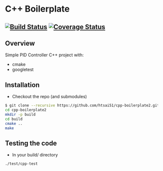 # C++ Boilerplate
[![Build Status](https://travis-ci.org/htsai51/cpp-boilerplate2.svg?branch=master)](https://travis-ci.org/htsai51/cpp-boilerplate2)
[![Coverage Status](https://coveralls.io/repos/github/htsai51/cpp-boilerplate2/badge.svg?branch=master)](https://coveralls.io/github/htsai51/cpp-boilerplate2?branch=master)
---

## Overview

Simple PID Controller C++ project with:

- cmake
- googletest

## Installation

- Checkout the repo (and submodules)
```bash
$ git clone --recursive https://github.com/htsai51/cpp-boilerplate2.git
cd cpp-boilerplate2
mkdir -p build
cd build
cmake ..
make
```

## Testing the code

- In your build/ directory
```bash
./test/cpp-test
```